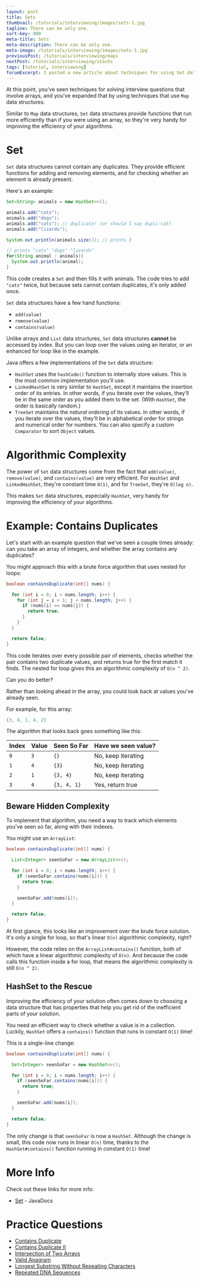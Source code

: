 ```yaml
---
layout: post
title: Sets
thumbnail: /tutorials/interviewing/images/sets-1.jpg
tagline: There can be only one.
sort-key: 900
meta-title: Sets
meta-description: There can be only one.
meta-image: /tutorials/interviewing/images/sets-1.jpg
previousPost: /tutorials/interviewing/maps
nextPost: /tutorials/interviewing/stacks
tags: [tutorial, interviewing]
forumExcerpt: I posted a new article about techniques for using Set data structures in technical interviews.
---
```


At this point, you've seen techniques for solving interview questions that involve arrays, and you've expanded that by using techniques that use `Map` data structures.

Similar to `Map` data structures, `Set` data structures provide functions that run more efficiently than if you were using an array, so they're very handy for improving the efficiency of your algorithms.

# Set

`Set` data structures cannot contain any duplicates. They provide efficient functions for adding and removing elements, and for checking whether an element is already present.

Here's an example:

```java
Set<String> animals = new HashSet<>();

animals.add("cats");
animals.add("dogs");
animals.add("cats"); // duplicate! (or should I say dupli-cat)
animals.add("lizards");

System.out.println(animals.size()); // prints 3

// prints "cats" "dogs" "lizards"
for(String animal : animals){
  System.out.println(animal);
}
```

This code creates a `Set` and then fills it with animals. The code tries to add `"cats"` twice, but because sets cannot contain duplicates, it's only added once.

`Set` data structures have a few hand functions:

- `add(value)`
- `remove(value)`
- `contains(value)`

Unlike arrays and `List` data structures, `Set` data structures **cannot** be accessed by index. But you can loop over the values using an iterator, or an enhanced for loop like in the example.

Java offers a few implementations of the `Set` data structure:

- `HashSet` uses the `hashCode()` function to internally store values. This is the most common implementation you'll use.
- `LinkedHashSet` is very similar to `HashSet`, except it maintains the insertion order of its entries. In other words, if you iterate over the values, they’ll be in the same order as you added them to the set. (With `HashSet`, the order is basically random.)
- `TreeSet` maintains the _natural ordering_ of its values. In other words, if you iterate over the values, they’ll be in alphabetical order for strings and numerical order for numbers. You can also specify a custom `Comparator` to sort `Object` values.

# Algorithmic Complexity

The power of `Set` data structures come from the fact that `add(value)`, `remove(value)`, and `contains(value)` are very efficient. For `HashSet` and `LinkedHashSet`, they're constant time `O(1)`, and for `TreeSet`, they're `O(log n)`.

This makes `Set` data structures, especially `HashSet`, very handy for improving the efficiency of your algorithms.

# Example: Contains Duplicates

Let's start with an example question that we've seen a couple times already: can you take an array of integers, and whether the array contains any duplicates?

You might approach this with a brute force algorithm that uses nested for loops:

```java
boolean containsDuplicate(int[] nums) {

  for (int i = 0; i < nums.length; i++) {
    for (int j = i + 1; j < nums.length; j++) {
      if (nums[i] == nums[j]) {
        return true;
      }
    }
  }

  return false;
}
```

This code iterates over every possible pair of elements, checks whether the pair contains two duplicate values, and returns true for the first match it finds. The nested for loop gives this an algorithmic complexity of `O(n ^ 2)`.

Can you do better?

Rather than looking ahead in the array, you could look back at values you've already seen.

For example, for this array:

```java
{3, 4, 1, 4, 2}
```

The algorithm that looks back goes something like this:

| Index   | Value   | Seen So Far | Have we seen value? |
|---------|---------|-------------|---------------------|
| `0`     | `3`     | `{}`        | No, keep iterating  |
| `1`     | `4`     | `{3}`       | No, keep iterating  |
| `2`     | `1`     | `{3, 4}`    | No, keep iterating  |
| `3`     | `4`     | `{3, 4, 1}` | Yes, return true    |

## Beware Hidden Complexity

To implement that algorithm, you need a way to track which elements you've seen so far, along with their indexes.

You might use an `ArrayList`:

```java
boolean containsDuplicate(int[] nums) {

  List<Integer> seenSoFar = new ArrayList<>();

  for (int i = 0; i < nums.length; i++) {
    if (seenSoFar.contains(nums[i])) {
      return true;
    }

    seenSoFar.add(nums[i]);
  }

  return false;
}
```

At first glance, this looks like an improvement over the brute force solution. It's only a single for loop, so that's linear `O(n)` algorithmic complexity, right?

However, the code relies on the `ArrayList#contains()` function, both of which have a linear algorithmic complexity of `O(n)`. And because the code calls this function inside a for loop, that means the algorithmic complexity is still `O(n ^ 2)`.

## HashSet to the Rescue

Improving the efficiency of your solution often comes down to choosing a data structure that has properties that help you get rid of the inefficient parts of your solution.

You need an efficient way to check whether a value is in a collection. Luckily, `HashSet` offers a `contains()` function that runs in constant `O(1)` time!

This is a single-line change:

```java
boolean containsDuplicate(int[] nums) {

  Set<Integer> seenSoFar = new HashSet<>();

  for (int i = 0; i < nums.length; i++) {
    if (seenSoFar.contains(nums[i])) {
      return true;
    }

    seenSoFar.add(nums[i]);
  }

  return false;
}
```

The only change is that `seenSoFar` is now a `HashSet`. Although the change is small, this code now runs in linear `O(n)` time, thanks to the `HashSet#contains()` function running in constant `O(1)` time!

# More Info

Check out these links for more info:

- [Set](https://docs.oracle.com/javase/8/docs/api/java/util/Set.html) - JavaDocs

# Practice Questions

- [Contains Duplicate](https://leetcode.com/problems/contains-duplicate/)
- [Contains Duplicate II](https://leetcode.com/problems/contains-duplicate-ii/)
- [Intersection of Two Arrays](https://leetcode.com/problems/intersection-of-two-arrays/)
- [Valid Anagram](https://leetcode.com/problems/valid-anagram/description/)
- [Longest Substring Without Repeating Characters](https://leetcode.com/problems/longest-substring-without-repeating-characters/)
- [Repeated DNA Sequences](https://leetcode.com/problems/repeated-dna-sequences/)
